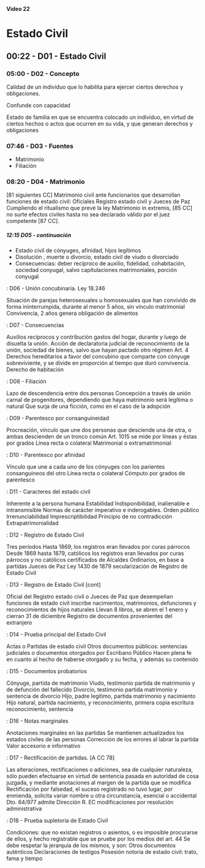 **Video 22**
# Estado Civil

## 00:22 - D01 - Estado Civil

### 05:00 - D02 - Concepto

Calidad de un individuo que lo habilita para ejercer ciertos derechos y obligaciones.

Confunde con capacidad

Estado de familia en que se encuentra colocado  un individuo, en virtud de ciertos hechos o actos que ocurren en su vida, y  que generan derechos y obligaciones

### 07:46 - D03 - Fuentes

- Matrimonio
- Filiación

### 08:20 - D04 - Matrimonio

[81 siguientes CC]
Matrimonio civil ante funcionarios que desarrollan funciones de estado civil: Oficiales Registro estado civil y Jueces de Paz
Cumpliendo el ritualismo que prevé la ley
Matrimonio in extremis, [85 CC] no surte efectos civiles hasta no sea declarado válido por el juez competente [87 CC]. 

##### 12:15 D05 - continuación 

- Estado civil de cónyuges, afinidad, hijos legítimos
- Disolución , muerte o divorcio, estado civil de viudo o divorciado
- Consecuencias: deber recíproco de auxilio, fidelidad, cohabitación, sociedad  conyugal, salvo capitulaciones matrimoniales, porción conyugal

: D06 - Unión concubinaria. Ley 18.246

Situación de parejas heterosexuales u homosexuales que han convivido de forma ininterrumpida, durante al menor 5 años, sin vínculo matrimonial
Convivencia, 2 años genera obligación de alimentos

: D07 - Consecuencias

Auxilios recíprocos y contribución gastos del hogar, durante y luego de disuelta la unión.
Acción de declaratoria judicial de reconocimiento de la unión, sociedad de bienes, salvo que hayan pactado otro régimen Art. 4
Derechos hereditarios a favor del concubino que comparte con cónyuge sobreviviente, y se divide en proporción al tiempo que duró convivencia. 
Derecho de habitación

: D08 - Filiación

Lazo de descendencia entre dos personas
Concepción a través de unión carnal de progenitores, dependiendo que haya matrimonio será legítima o natural
Que surja de una ficción, como en el caso de la adopción

: D09 - Parentesco por consanguineidad

Procreación, vínculo que une dos personas que desciende una de otra, o ambas descienden de un tronco común
Art. 1015 se mide por líneas y éstas por grados
Línea recta o colateral
Matrimonial o extramatrimonial

: D10 - Parentesco por afinidad

Vínculo que une a cada uno de los cónyuges con los parientes consanguíneos del otro
Línea recta o colateral
Cómputo por grados de parentesco

: D11 - Caracteres del estado civil

Inherente a la persona humana
Estabilidad
Indisponibilidad, inalienable e intransmisible
Normas de carácter imperativo e inderogables. Orden público
Irrenunciabilidad
Imprescriptibilidad
Principio de no contradicción
Extrapatrimonialidad

: D12 - Registro de Estado Civil

Tres períodos
	Hasta 1869, los registros eran llevados por curas párrocos
	Desde 1869 hasta 1879, católicos los registros eran llevados por curas párrocos y no católicos certificados de Alcaldes Ordinarios, en base a partidas Jueces de Paz
	Ley 1430 de 1879 secularización de Registro de Estado Civil

: D13 - Registro de Estado Civil [cont]

Oficial del Registro estado civil o Jueces de Paz que desempeñan funciones de estado civil inscribe nacimientos, matrimonios, defunciones y reconocimientos de hijos naturales
Llevan 8 libros, se abren el 1 enero y cierran 31 de diciembre
Registro de documentos provenientes del extranjero

: D14 - Prueba principal del Estado Civil

Actas o Partidas de estado civil
Otros documentos públicos: sentencias judiciales o documentos otorgados por Escribano Público
Hacen plena fe en cuanto al hecho de haberse otorgado y su fecha, y además su contenido

: D15 - Documentos probatorios

Cónyuge, partida de matrimonio
Viudo, testimonio partida de matrimonio y de defunción del fallecido
Divorcio, testimonio partida matrimonio y sentencia de divorcio
Hijo, padre legítimo, partida matrimonio y nacimiento
Hijo natural, partida nacimiento, y reconocimiento, primera copia escritura reconocimiento, sentencia

: D16 - Notas marginales

Anotaciones marginales en las partidas
Se mantienen actualizados los estados  civiles de las personas
Corrección de los errores al labrar la partida
Valor accesorio e informativo

: D17 - Rectificación de partidas. [A CC 78]

Las alteraciones, rectificaciones o adiciones, sea de cualquier naturaleza, sólo pueden efectuarse en virtud de sentencia pasada en autoridad de cosa juzgada, y mediante anotaciones al margen de la partida que se modifica
Rectificación por falsedad, el suceso registrado no tuvo lugar, por enmienda, solicita variar nombre u otra circunstancia, esencial o accidental
Dto. 64/977 admite Dirección R. EC modificaciones por resolución administrativa

: D18 - Prueba supletoria de Estado Civil

Condiciones: que no existan registros o asientos, o es imposible procurarse de ellos, y hecho registrable que se pruebe por los medios del art. 44
Se debe respetar la jerarquía de los mismos, y son:
Otros documentos auténticos
Declaraciones de testigos
Posesión notoria de estado civil: trato, fama y tiempo